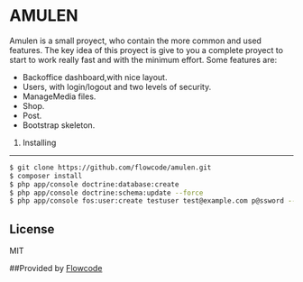 # AMULEN

Amulen is a small proyect, who contain the more common and used features.
The key idea of this proyect is give to you a complete proyect to start to work really fast and with the minimum effort.
Some features are:

  - Backoffice dashboard,with nice layout.
  - Users, with login/logout and two levels of security.
  - ManageMedia files.
  - Shop.
  - Post.
  - Bootstrap skeleton.

1) Installing
----------------------------------

```sh
$ git clone https://github.com/flowcode/amulen.git
$ composer install
$ php app/console doctrine:database:create
$ php app/console doctrine:schema:update --force
$ php app/console fos:user:create testuser test@example.com p@ssword --super-admin
```


License
----

MIT


##Provided by [Flowcode]

[Flowcode]:http://flowcode.com.ar/


